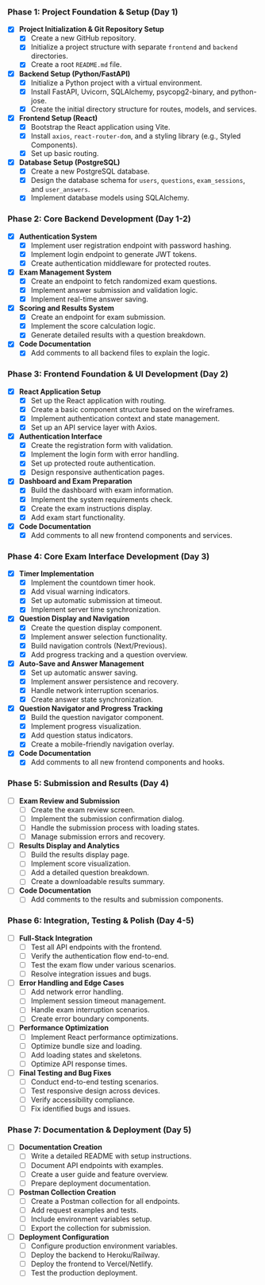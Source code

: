 ### **Phase 1: Project Foundation & Setup (Day 1)**
*   [x] **Project Initialization & Git Repository Setup**
    *   [x] Create a new GitHub repository.
    *   [x] Initialize a project structure with separate `frontend` and `backend` directories.
    *   [x] Create a root `README.md` file.
*   [x] **Backend Setup (Python/FastAPI)**
    *   [x] Initialize a Python project with a virtual environment.
    *   [x] Install FastAPI, Uvicorn, SQLAlchemy, psycopg2-binary, and python-jose.
    *   [x] Create the initial directory structure for routes, models, and services.
*   [x] **Frontend Setup (React)**
    *   [x] Bootstrap the React application using Vite.
    *   [x] Install `axios`, `react-router-dom`, and a styling library (e.g., Styled Components).
    *   [x] Set up basic routing.
*   [x] **Database Setup (PostgreSQL)**
    *   [x] Create a new PostgreSQL database.
    *   [x] Design the database schema for `users`, `questions`, `exam_sessions`, and `user_answers`.
    *   [x] Implement database models using SQLAlchemy.

### **Phase 2: Core Backend Development (Day 1-2)**
*   [x] **Authentication System**
    *   [x] Implement user registration endpoint with password hashing.
    *   [x] Implement login endpoint to generate JWT tokens.
    *   [x] Create authentication middleware for protected routes.
*   [x] **Exam Management System**
    *   [x] Create an endpoint to fetch randomized exam questions.
    *   [x] Implement answer submission and validation logic.
    *   [x] Implement real-time answer saving.
*   [x] **Scoring and Results System**
    *   [x] Create an endpoint for exam submission.
    *   [x] Implement the score calculation logic.
    *   [x] Generate detailed results with a question breakdown.
*   [x] **Code Documentation**
    *   [x] Add comments to all backend files to explain the logic.

### **Phase 3: Frontend Foundation & UI Development (Day 2)**
*   [x] **React Application Setup**
    *   [x] Set up the React application with routing.
    *   [x] Create a basic component structure based on the wireframes.
    *   [x] Implement authentication context and state management.
    *   [x] Set up an API service layer with Axios.
*   [x] **Authentication Interface**
    *   [x] Create the registration form with validation.
    *   [x] Implement the login form with error handling.
    *   [x] Set up protected route authentication.
    *   [x] Design responsive authentication pages.
*   [x] **Dashboard and Exam Preparation**
    *   [x] Build the dashboard with exam information.
    *   [x] Implement the system requirements check.
    *   [x] Create the exam instructions display.
    *   [x] Add exam start functionality.
*   [x] **Code Documentation**
    *   [x] Add comments to all new frontend components and services.

### **Phase 4: Core Exam Interface Development (Day 3)**
*   [x] **Timer Implementation**
    *   [x] Implement the countdown timer hook.
    *   [x] Add visual warning indicators.
    *   [x] Set up automatic submission at timeout.
    *   [x] Implement server time synchronization.
*   [x] **Question Display and Navigation**
    *   [x] Create the question display component.
    *   [x] Implement answer selection functionality.
    *   [x] Build navigation controls (Next/Previous).
    *   [x] Add progress tracking and a question overview.
*   [x] **Auto-Save and Answer Management**
    *   [x] Set up automatic answer saving.
    *   [x] Implement answer persistence and recovery.
    *   [x] Handle network interruption scenarios.
    *   [x] Create answer state synchronization.
*   [x] **Question Navigator and Progress Tracking**
    *   [x] Build the question navigator component.
    *   [x] Implement progress visualization.
    *   [x] Add question status indicators.
    *   [x] Create a mobile-friendly navigation overlay.
*   [x] **Code Documentation**
    *   [x] Add comments to all new frontend components and hooks.

### **Phase 5: Submission and Results (Day 4)**
*   [ ] **Exam Review and Submission**
    *   [ ] Create the exam review screen.
    *   [ ] Implement the submission confirmation dialog.
    *   [ ] Handle the submission process with loading states.
    *   [ ] Manage submission errors and recovery.
*   [ ] **Results Display and Analytics**
    *   [ ] Build the results display page.
    *   [ ] Implement score visualization.
    *   [ ] Add a detailed question breakdown.
    *   [ ] Create a downloadable results summary.
*   [ ] **Code Documentation**
    *   [ ] Add comments to the results and submission components.

### **Phase 6: Integration, Testing & Polish (Day 4-5)**
*   [ ] **Full-Stack Integration**
    *   [ ] Test all API endpoints with the frontend.
    *   [ ] Verify the authentication flow end-to-end.
    *   [ ] Test the exam flow under various scenarios.
    *   [ ] Resolve integration issues and bugs.
*   [ ] **Error Handling and Edge Cases**
    *   [ ] Add network error handling.
    *   [ ] Implement session timeout management.
    *   [ ] Handle exam interruption scenarios.
    *   [ ] Create error boundary components.
*   [ ] **Performance Optimization**
    *   [ ] Implement React performance optimizations.
    *   [ ] Optimize bundle size and loading.
    *   [ ] Add loading states and skeletons.
    *   [ ] Optimize API response times.
*   [ ] **Final Testing and Bug Fixes**
    *   [ ] Conduct end-to-end testing scenarios.
    *   [ ] Test responsive design across devices.
    *   [ ] Verify accessibility compliance.
    *   [ ] Fix identified bugs and issues.

### **Phase 7: Documentation & Deployment (Day 5)**
*   [ ] **Documentation Creation**
    *   [ ] Write a detailed README with setup instructions.
    *   [ ] Document API endpoints with examples.
    *   [ ] Create a user guide and feature overview.
    *   [ ] Prepare deployment documentation.
*   [ ] **Postman Collection Creation**
    *   [ ] Create a Postman collection for all endpoints.
    *   [ ] Add request examples and tests.
    *   [ ] Include environment variables setup.
    *   [ ] Export the collection for submission.
*   [ ] **Deployment Configuration**
    *   [ ] Configure production environment variables.
    *   [ ] Deploy the backend to Heroku/Railway.
    *   [ ] Deploy the frontend to Vercel/Netlify.
    *   [ ] Test the production deployment.
